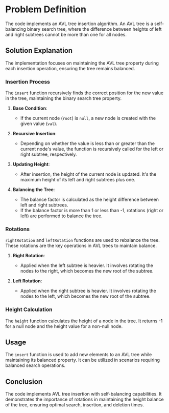 # Problem Definition
The code implements an AVL tree insertion algorithm. An AVL tree is a self-balancing binary search tree, where the difference between heights of left and right subtrees cannot be more than one for all nodes.

## Solution Explanation
The implementation focuses on maintaining the AVL tree property during each insertion operation, ensuring the tree remains balanced.

### Insertion Process
The `insert` function recursively finds the correct position for the new value in the tree, maintaining the binary search tree property.

1. **Base Condition**: 
   - If the current node (`root`) is `null`, a new node is created with the given value (`val`).

2. **Recursive Insertion**: 
   - Depending on whether the value is less than or greater than the current node's value, the function is recursively called for the left or right subtree, respectively.

3. **Updating Height**: 
   - After insertion, the height of the current node is updated. It's the maximum height of its left and right subtrees plus one.

4. **Balancing the Tree**: 
   - The balance factor is calculated as the height difference between left and right subtrees. 
   - If the balance factor is more than 1 or less than -1, rotations (right or left) are performed to balance the tree.

### Rotations
`rightRotation` and `leftRotation` functions are used to rebalance the tree. These rotations are the key operations in AVL trees to maintain balance.

1. **Right Rotation**:
   - Applied when the left subtree is heavier. It involves rotating the nodes to the right, which becomes the new root of the subtree.

2. **Left Rotation**:
   - Applied when the right subtree is heavier. It involves rotating the nodes to the left, which becomes the new root of the subtree.

### Height Calculation
The `height` function calculates the height of a node in the tree. It returns -1 for a null node and the height value for a non-null node.

## Usage
The `insert` function is used to add new elements to an AVL tree while maintaining its balanced property. It can be utilized in scenarios requiring balanced search operations.

## Conclusion
The code implements AVL tree insertion with self-balancing capabilities. It demonstrates the importance of rotations in maintaining the height balance of the tree, ensuring optimal search, insertion, and deletion times.
